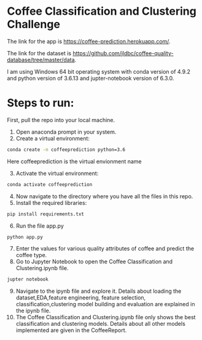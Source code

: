 # Coffee Classification and Clustering Challenge

The link for the app is https://coffee-prediction.herokuapp.com/.

The link for the dataset is https://github.com/jldbc/coffee-quality-database/tree/master/data.

I am using Windows 64 bit operating system with conda version of 4.9.2 and python version of 3.6.13 and jupter-notebook version of 6.3.0.


# Steps to run:
First, pull the repo into your local machine.
1. Open anaconda prompt in your system.
2. Create a virtual environment: 
``` bash
conda create -n coffeeprediction python=3.6
```
Here coffeeprediction is the virtual envionment name

3. Activate the virtual environment:
``` bash
conda activate coffeeprediction
```
4. Now navigate to the directory where you have all the files in this repo. 
5. Install the required libraries:
``` bash
pip install requirements.txt
```
6. Run the file app.py
``` bash
python app.py
```
7. Enter the values for various quality attributes of coffee and predict the coffee type.
8. Go to Jupyter Notebook to open the Coffee Classification and Clustering.ipynb file.
``` bash
jupter notebook
```
9. Navigate to the ipynb file and explore it. Details about loading the dataset,EDA,feature engineering, feature selection, classification,clustering model building and evaluation are explained in the ipynb file.
10. The Coffee Classification and Clustering.ipynb file only shows the best classification and clustering models. Details about all other models implemented are given in the CoffeeReport.
